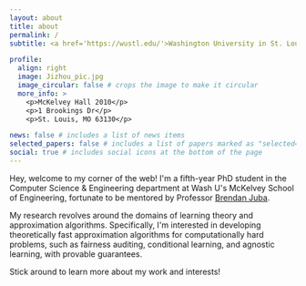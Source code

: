 ```yaml
---
layout: about
title: about
permalink: /
subtitle: <a href='https://wustl.edu/'>Washington University in St. Louis</a>.

profile:
  align: right
  image: Jizhou_pic.jpg
  image_circular: false # crops the image to make it circular
  more_info: >
    <p>McKelvey Hall 2010</p>
    <p>1 Brookings Dr</p>
    <p>St. Louis, MO 63130</p>

news: false # includes a list of news items
selected_papers: false # includes a list of papers marked as "selected={true}"
social: true # includes social icons at the bottom of the page
---
```


Hey, welcome to my corner of the web! I'm a fifth-year PhD student in the Computer Science & Engineering department at Wash U's McKelvey School of Engineering, fortunate to be mentored by Professor <a href='https://www.cse.wustl.edu/~bjuba/'>Brendan Juba</a>.

My research revolves around the domains of learning theory and approximation algorithms. Specifically, I'm interested in developing theoretically fast approximation algorithms for computationally hard problems, such as fairness auditing, conditional learning, and agnostic learning, with provable guarantees. 

Stick around to learn more about my work and interests!